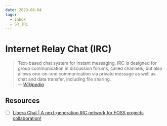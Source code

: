 ```yaml
---
date: 2023-06-04
tags:
  - inbox
  - SR_IRL
---
```


# Internet Relay Chat (IRC)

> Text-based chat system for instant messaging. IRC is designed for group
> communication in discussion forums, called channels, but also allows
> one-on-one communication via private message as well as chat and data
> transfer, including file sharing.\
> — <cite>[Wikipedia](https://en.wikipedia.org/wiki/Internet_Relay_Chat)</cite>

## Resources

- [ ] [Libera Chat | A next-generation IRC network for FOSS projects collaboration!](https://libera.chat/)
